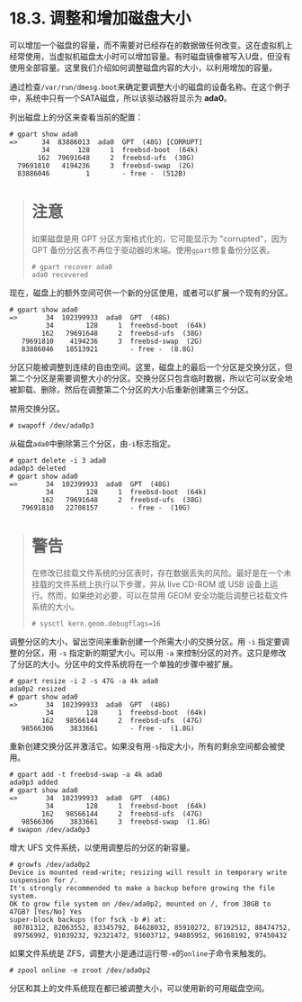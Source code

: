 # 18.3. 调整和增加磁盘大小

可以增加一个磁盘的容量，而不需要对已经存在的数据做任何改变。这在虚拟机上经常使用，当虚拟机磁盘太小时可以增加容量。有时磁盘镜像被写入U盘，但没有使用全部容量。这里我们介绍如何调整磁盘内容的大小，以利用增加的容量。

通过检查`/var/run/dmesg.boot`来确定要调整大小的磁盘的设备名称。在这个例子中，系统中只有一个SATA磁盘，所以该驱动器将显示为 **ada0**。

列出磁盘上的分区来查看当前的配置：
```
# gpart show ada0
=>      34  83886013  ada0  GPT  (48G) [CORRUPT]
        34       128     1  freebsd-boot  (64k)
       162  79691648     2  freebsd-ufs  (38G)
  79691810   4194236     3  freebsd-swap  (2G)
  83886046         1        - free -  (512B)
```
># 注意
>如果磁盘是用 GPT 分区方案格式化的，它可能显示为 "corrupted"，因为 GPT 备份分区表不再位于驱动器的末端。使用`gpart`修复备份分区表。
>```
># gpart recover ada0
>ada0 recovered
>```
现在，磁盘上的额外空间可供一个新的分区使用，或者可以扩展一个现有的分区。
```
# gpart show ada0
=>       34  102399933  ada0  GPT  (48G)
         34        128     1  freebsd-boot  (64k)
        162   79691648     2  freebsd-ufs  (38G)
   79691810    4194236     3  freebsd-swap  (2G)
   83886046   18513921        - free -  (8.8G)
```
分区只能被调整到连续的自由空间。这里，磁盘上的最后一个分区是交换分区，但第二个分区是需要调整大小的分区。交换分区只包含临时数据，所以它可以安全地被卸载、删除，然后在调整第二个分区的大小后重新创建第三个分区。

禁用交换分区。
```
# swapoff /dev/ada0p3
```
从磁盘`ada0`中删除第三个分区，由`-i`标志指定。
```
# gpart delete -i 3 ada0
ada0p3 deleted
# gpart show ada0
=>       34  102399933  ada0  GPT  (48G)
         34        128     1  freebsd-boot  (64k)
        162   79691648     2  freebsd-ufs  (38G)
   79691810   22708157        - free -  (10G)
```
># 警告
>在修改已挂载文件系统的分区表时，存在数据丢失的风险。最好是在一个未挂载的文件系统上执行以下步骤，并从 live CD-ROM 或 USB 设备上运行。然而，如果绝对必要，可以在禁用 GEOM 安全功能后调整已挂载文件系统的大小。
>```
># sysctl kern.geom.debugflags=16
>```
调整分区的大小，留出空间来重新创建一个所需大小的交换分区。用 `-i` 指定要调整的分区，用 `-s` 指定新的期望大小。可以用 `-a` 来控制分区的对齐。这只是修改了分区的大小。分区中的文件系统将在一个单独的步骤中被扩展。
```
# gpart resize -i 2 -s 47G -a 4k ada0
ada0p2 resized
# gpart show ada0
=>       34  102399933  ada0  GPT  (48G)
         34        128     1  freebsd-boot  (64k)
        162   98566144     2  freebsd-ufs  (47G)
   98566306    3833661        - free -  (1.8G)
```
重新创建交换分区并激活它。如果没有用`-s`指定大小，所有的剩余空间都会被使用。
```
# gpart add -t freebsd-swap -a 4k ada0
ada0p3 added
# gpart show ada0
=>       34  102399933  ada0  GPT  (48G)
         34        128     1  freebsd-boot  (64k)
        162   98566144     2  freebsd-ufs  (47G)
   98566306    3833661     3  freebsd-swap  (1.8G)
# swapon /dev/ada0p3
```
增大 UFS 文件系统，以使用调整后的分区的新容量。
```
# growfs /dev/ada0p2
Device is mounted read-write; resizing will result in temporary write suspension for /.
It's strongly recommended to make a backup before growing the file system.
OK to grow file system on /dev/ada0p2, mounted on /, from 38GB to 47GB? [Yes/No] Yes
super-block backups (for fsck -b #) at:
 80781312, 82063552, 83345792, 84628032, 85910272, 87192512, 88474752,
 89756992, 91039232, 92321472, 93603712, 94885952, 96168192, 97450432
```
如果文件系统是 ZFS，调整大小是通过运行带`-e`的`online`子命令来触发的。
```
# zpool online -e zroot /dev/ada0p2
```
分区和其上的文件系统现在都已被调整大小，可以使用新的可用磁盘空间。

